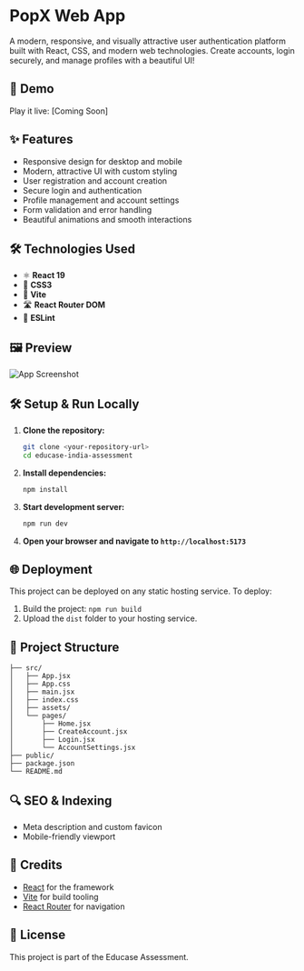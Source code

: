 # PopX Web App

A modern, responsive, and visually attractive user authentication platform built with React, CSS, and modern web technologies. Create accounts, login securely, and manage profiles with a beautiful UI!

## 🚀 Demo
Play it live: [Coming Soon]

## ✨ Features
- Responsive design for desktop and mobile
- Modern, attractive UI with custom styling
- User registration and account creation
- Secure login and authentication
- Profile management and account settings
- Form validation and error handling
- Beautiful animations and smooth interactions

## 🛠️ Technologies Used
- ⚛️ **React 19**
- 🎨 **CSS3**
- 🚀 **Vite**
- 🛣️ **React Router DOM**
- 🔧 **ESLint**

## 🖼️ Preview
![App Screenshot](coming-soon.png)

## 🛠️ Setup & Run Locally
1. **Clone the repository:**
   ```bash
   git clone <your-repository-url>
   cd educase-india-assessment
   ```
2. **Install dependencies:**
   ```bash
   npm install
   ```
3. **Start development server:**
   ```bash
   npm run dev
   ```
4. **Open your browser and navigate to `http://localhost:5173`**

## 🌐 Deployment
This project can be deployed on any static hosting service. To deploy:
1. Build the project: `npm run build`
2. Upload the `dist` folder to your hosting service.

## 📁 Project Structure
```
├── src/
│   ├── App.jsx
│   ├── App.css
│   ├── main.jsx
│   ├── index.css
│   ├── assets/
│   └── pages/
│       ├── Home.jsx
│       ├── CreateAccount.jsx
│       ├── Login.jsx
│       └── AccountSettings.jsx
├── public/
├── package.json
└── README.md
```

## 🔍 SEO & Indexing
- Meta description and custom favicon
- Mobile-friendly viewport

## 🙏 Credits
- [React](https://reactjs.org/) for the framework
- [Vite](https://vitejs.dev/) for build tooling
- [React Router](https://reactrouter.com/) for navigation

## 📄 License
This project is part of the Educase Assessment.
